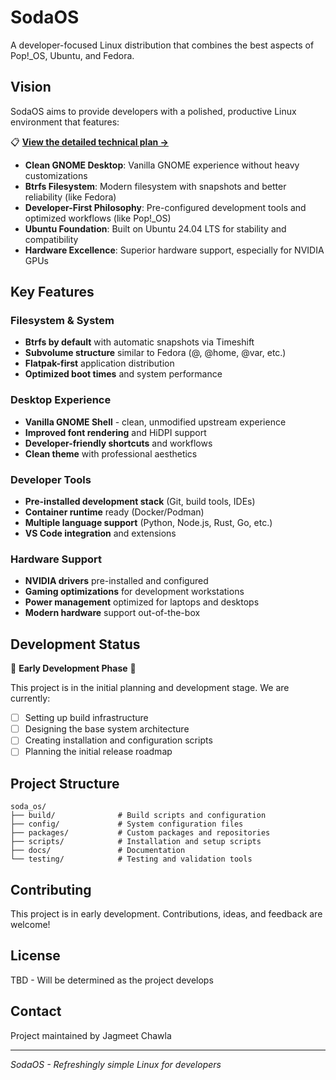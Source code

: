 # SodaOS

A developer-focused Linux distribution that combines the best aspects of Pop!_OS, Ubuntu, and Fedora.

## Vision

SodaOS aims to provide developers with a polished, productive Linux environment that features:

📋 **[View the detailed technical plan →](PLAN.md)**

- **Clean GNOME Desktop**: Vanilla GNOME experience without heavy customizations
- **Btrfs Filesystem**: Modern filesystem with snapshots and better reliability (like Fedora)
- **Developer-First Philosophy**: Pre-configured development tools and optimized workflows (like Pop!_OS)
- **Ubuntu Foundation**: Built on Ubuntu 24.04 LTS for stability and compatibility
- **Hardware Excellence**: Superior hardware support, especially for NVIDIA GPUs

## Key Features

### Filesystem & System
- **Btrfs by default** with automatic snapshots via Timeshift
- **Subvolume structure** similar to Fedora (@, @home, @var, etc.)
- **Flatpak-first** application distribution
- **Optimized boot times** and system performance

### Desktop Experience
- **Vanilla GNOME Shell** - clean, unmodified upstream experience
- **Improved font rendering** and HiDPI support
- **Developer-friendly shortcuts** and workflows
- **Clean theme** with professional aesthetics

### Developer Tools
- **Pre-installed development stack** (Git, build tools, IDEs)
- **Container runtime** ready (Docker/Podman)
- **Multiple language support** (Python, Node.js, Rust, Go, etc.)
- **VS Code integration** and extensions

### Hardware Support
- **NVIDIA drivers** pre-installed and configured
- **Gaming optimizations** for development workstations
- **Power management** optimized for laptops and desktops
- **Modern hardware** support out-of-the-box

## Development Status

🚧 **Early Development Phase** 🚧

This project is in the initial planning and development stage. We are currently:

- [ ] Setting up build infrastructure
- [ ] Designing the base system architecture
- [ ] Creating installation and configuration scripts
- [ ] Planning the initial release roadmap

## Project Structure

```
soda_os/
├── build/              # Build scripts and configuration
├── config/             # System configuration files
├── packages/           # Custom packages and repositories
├── scripts/            # Installation and setup scripts
├── docs/               # Documentation
└── testing/            # Testing and validation tools
```

## Contributing

This project is in early development. Contributions, ideas, and feedback are welcome!

## License

TBD - Will be determined as the project develops

## Contact

Project maintained by Jagmeet Chawla

---

*SodaOS - Refreshingly simple Linux for developers*